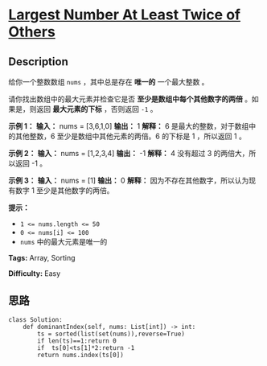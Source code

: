# [Largest Number At Least Twice of Others][title]

## Description

给你一个整数数组 `nums` ，其中总是存在 **唯一的** 一个最大整数 。

请你找出数组中的最大元素并检查它是否 **至少是数组中每个其他数字的两倍** 。如果是，则返回 **最大元素的下标** ，否则返回 `-1` 。



**示例 1：**
            **输入：** nums = [3,6,1,0]    **输出：** 1    **解释：** 6 是最大的整数，对于数组中的其他整数，6 至少是数组中其他元素的两倍。6 的下标是 1 ，所以返回 1 。    

**示例 2：**
            **输入：** nums = [1,2,3,4]    **输出：** -1    **解释：** 4 没有超过 3 的两倍大，所以返回 -1 。

**示例 3：**
            **输入：** nums = [1]    **输出：** 0    **解释：** 因为不存在其他数字，所以认为现有数字 1 至少是其他数字的两倍。    



**提示：**

  * `1 <= nums.length <= 50`
  * `0 <= nums[i] <= 100`
  * `nums` 中的最大元素是唯一的


**Tags:** Array, Sorting

**Difficulty:** Easy

## 思路

``` python3
class Solution:
    def dominantIndex(self, nums: List[int]) -> int:
        ts = sorted(list(set(nums)),reverse=True)
        if len(ts)==1:return 0
        if  ts[0]<ts[1]*2:return -1
        return nums.index(ts[0])
```

[title]: https://leetcode-cn.com/problems/largest-number-at-least-twice-of-others
